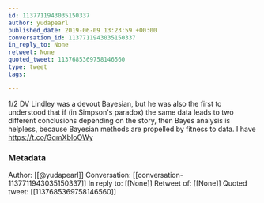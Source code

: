 ```yaml
---
id: 1137711943035150337
author: yudapearl
published_date: 2019-06-09 13:23:59 +00:00
conversation_id: 1137711943035150337
in_reply_to: None
retweet: None
quoted_tweet: 1137685369758146560
type: tweet
tags:

---
```


1/2 DV Lindley was a devout Bayesian, but he was also the first to understood that if (in Simpson's paradox) the same data leads to two different conclusions depending on the story, then Bayes analysis is helpless, because Bayesian methods are propelled by fitness to data. I have https://t.co/GqmXbIoOWy

### Metadata

Author: [[@yudapearl]]
Conversation: [[conversation-1137711943035150337]]
In reply to: [[None]]
Retweet of: [[None]]
Quoted tweet: [[1137685369758146560]]
